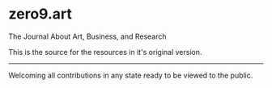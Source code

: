 # zero9.art

The Journal About Art, Business, and Research

This is the source for the resources in it's original version.

----

Welcoming all contributions in any state ready to be viewed to the public.

